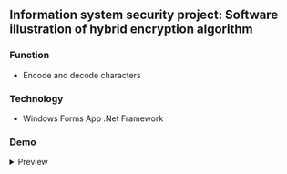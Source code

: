 ## Information system security project: Software illustration of hybrid encryption algorithm

### Function

- Encode and decode characters 

### Technology

- Windows Forms App .Net Framework

### Demo

<details>
    <summary>Preview</summary>
    <img loading="lazy" src="https://github.com/user-attachments/assets/0c65fffb-dffd-400f-9f37-e4f715e0150e">
  </details>
